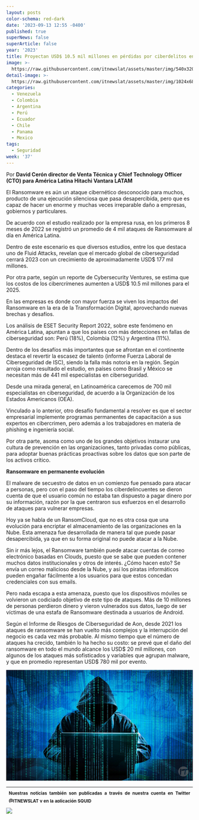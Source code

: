 ```yaml
---
layout: posts
color-schema: red-dark
date: '2023-09-13 12:55 -0400'
published: true
superNews: false
superArticle: false
year: '2023'
title: Proyectan USD$ 10.5 mil millones en pérdidas por ciberdelitos en el mundo
image: >-
  https://raw.githubusercontent.com/itnewslat/assets/master/img/540x320/Ataque-Entidades-Financieras-p.jpg
detail-image: >-
  https://raw.githubusercontent.com/itnewslat/assets/master/img/1024x680/Ataque-Entidades-Financieras-g.jpg
categories:
  - Venezuela
  - Colombia
  - Argentina
  - Perú
  - Ecuador
  - Chile
  - Panama
  - Mexico
tags:
  - Seguridad
week: '37'
---
```

Por **David Cerón director de Venta Técnica y Chief Technology Officer (CTO) para América Latina Hitachi Vantara LATAM**

El Ransomware es aún un ataque cibernético desconocido para muchos, producto de una ejecución silenciosa que pasa desapercibida, pero que es capaz de hacer un enorme y muchas veces irreparable daño a empresas, gobiernos y particulares. 

De acuerdo con el estudio realizado por la empresa rusa, en los primeros 8 meses de 2022 se registró un promedio de 4 mil ataques de Ransomware al día en América Latina.

Dentro de este escenario es que diversos estudios, entre los que destaca uno de Fluid Attacks, revelan que el mercado global de ciberseguridad cerrará 2023 con un crecimiento de aproximadamente USD$ 177 mil millones. 

Por otra parte, según un reporte de Cybersecurity Ventures, se estima que los costos de los cibercrímenes aumenten a USD$ 10.5 mil millones para el 2025. 

En las empresas es donde con mayor fuerza se viven los impactos del Ransomware en la era de la Transformación Digital, aprovechando nuevas brechas y desafíos.

Los análisis de ESET Security Report 2022, sobre este fenómeno en América Latina, apuntan a que los países con más detecciones en fallas de ciberseguridad son: Perú (18%), Colombia (12%) y Argentina (11%). 

Dentro de los desafíos más importantes que se afrontan en el continente destaca el revertir la escasez de talento (informe Fuerza Laboral de Ciberseguridad de ISC), siendo la falla más notoria en la región. Según arroja como resultado el estudio, en países como Brasil y México se necesitan más de 441 mil especialistas en ciberseguridad. 

Desde una mirada general, en Latinoamérica carecemos de 700 mil especialistas en ciberseguridad, de acuerdo a la Organización de los Estados Americanos (OEA).

Vinculado a lo anterior, otro desafío fundamental a resolver es que el sector empresarial implemente programas permanentes de capacitación a sus expertos en cibercrimen, pero además a los trabajadores en materia de phishing e ingeniería social. 

Por otra parte, asoma como uno de los grandes objetivos instaurar una cultura de prevención en las organizaciones, tanto privadas como públicas, para adoptar buenas prácticas proactivas sobre los datos que son parte de los activos crítico.

**Ransomware en permanente evolución**

El malware de secuestro de datos en un comienzo fue pensado para atacar a personas, pero con el paso del tiempo los ciberdelincuentes se dieron cuenta de que el usuario común no estaba tan dispuesto a pagar dinero por su información, razón por la que centraron sus esfuerzos en el desarrollo de ataques para vulnerar empresas. 

Hoy ya se habla de un RansomCloud, que no es otra cosa que una evolución para encriptar el almacenamiento de las organizaciones en la Nube. Esta amenaza fue desarrollada de manera tal que puede pasar desapercibida, ya que en su forma original no puede atacar a la Nube. 

Sin ir más lejos, el Ransomware también puede atacar cuentas de correo electrónico basadas en Clouds, puesto que se sabe que pueden contener muchos datos institucionales y otros de interés. ¿Cómo hacen esto? Se envía un correo malicioso desde la Nube, y así los piratas informáticos pueden engañar fácilmente a los usuarios para que estos concedan credenciales con sus emails.

Pero nada escapa a esta amenaza, puesto que los dispositivos móviles se volvieron un codiciado objetivo de este tipo de ataques. Más de 10 millones de personas perdieron dinero y vieron vulnerados sus datos, luego de ser víctimas de una estafa de Ransomware destinada a usuarios de Android.

Según el Informe de Riesgos de Ciberseguridad de Aon, desde 2021 los ataques de ransomware se han vuelto más complejos y la interrupción del negocio es cada vez más probable. Al mismo tiempo que el número de ataques ha crecido, también lo ha hecho su costo: se prevé que el daño del ransomware en todo el mundo alcance los USD$ 20 mil millones, con algunos de los ataques más sofisticados y variables que agrupan malware, y que en promedio representan USD$ 780 mil por evento. 

![](https://raw.githubusercontent.com/itnewslat/assets/master/img/540x320/Ataque-Entidades-Financieras-p.jpg)

<table style="height: 42px;" width="569">
<tbody>
<tr>
<td style="text-align: justify;"><sub><strong>Nuestras noticias también son publicadas a través de nuestra cuenta en Twitter <a href="https://twitter.com/itnewslat?lang=es">@ITNEWSLAT</a> y en la aplicación <a href="https://squidapp.co/en/">SQUID</a></strong></sub></td>
</tr>
</tbody>
</table>

<img src="https://tracker.metricool.com/c3po.jpg?hash=56f88a41e39ab42c063cc51676587a04"/>